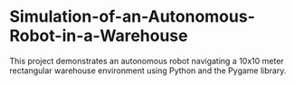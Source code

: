 # Simulation-of-an-Autonomous-Robot-in-a-Warehouse
This project demonstrates an autonomous robot navigating a 10x10 meter rectangular warehouse environment using Python and the Pygame library.
